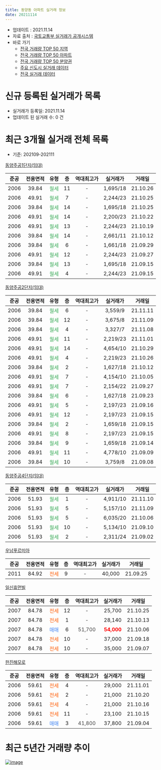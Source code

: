 ```yaml
---
title: 동양동 아파트 실거래 정보
date: 20211114
---
```


* 업데이트 : 2021.11.14
* 자료 출처 : [국토교통부 실거래가 공개시스템](http://rt.molit.go.kr)
* 바로 가기
    * [전국 거래량 TOP 50 지역](https://apt-info.github.io/apt-trade-info/tr)
    * [전국 거래량 TOP 50 아파트](https://apt-info.github.io/apt-trade-info/ta)
    * [전국 거래량 TOP 50 분양권](https://apt-info.github.io/apt-trade-info/tb)
    * [주요 신도시 실거래 데이터](https://apt-info.github.io/apt-trade-info/newtown)
    * [전국 실거래 데이터](https://apt-info.github.io/apt-trade-info/all)



<script async src="https://pagead2.googlesyndication.com/pagead/js/adsbygoogle.js"></script>
<!-- 기본광고 -->
<ins class="adsbygoogle"
     style="display:block"
     data-ad-client="ca-pub-1142216861245946"
     data-ad-slot="4805727019"
     data-ad-format="auto"
     data-full-width-responsive="true"></ins>
<script>
     (adsbygoogle = window.adsbygoogle || []).push({});
</script>


# 신규 등록된 실거래가 목록

* 실거래가 등록일: 2021.11.14
* 업데이트 된 실거래 수: 0 건




<script async src="https://pagead2.googlesyndication.com/pagead/js/adsbygoogle.js"></script>
<!-- 기본광고 -->
<ins class="adsbygoogle"
     style="display:block"
     data-ad-client="ca-pub-1142216861245946"
     data-ad-slot="4805727019"
     data-ad-format="auto"
     data-full-width-responsive="true"></ins>
<script>
     (adsbygoogle = window.adsbygoogle || []).push({});
</script>


# 최근 3개월 실거래 전체 목록
* 기준: 202109-202111


[동양주공1단지(임대)](https://search.naver.com/search.naver?query=%EB%8F%99%EC%96%91%EC%A3%BC%EA%B3%B51%EB%8B%A8%EC%A7%80%28%EC%9E%84%EB%8C%80%29)

|준공|전용면적|유형|층|역대최고가|실거래가|거래일|
|:---:|:---:|:---:|:---:|:---:|:---:|:---:|
|2006|39.84|<span style="color:#34A853">월세</span>|11|<span style="color:#444444">-</span>|1,695/18|21.10.26|
|2006|49.91|<span style="color:#34A853">월세</span>|7|<span style="color:#444444">-</span>|2,244/23|21.10.25|
|2006|39.84|<span style="color:#34A853">월세</span>|14|<span style="color:#444444">-</span>|1,695/18|21.10.25|
|2006|49.91|<span style="color:#34A853">월세</span>|14|<span style="color:#444444">-</span>|2,200/23|21.10.22|
|2006|49.91|<span style="color:#34A853">월세</span>|13|<span style="color:#444444">-</span>|2,244/23|21.10.19|
|2006|39.84|<span style="color:#34A853">월세</span>|14|<span style="color:#444444">-</span>|2,661/11|21.10.12|
|2006|39.84|<span style="color:#34A853">월세</span>|6|<span style="color:#444444">-</span>|1,661/18|21.09.29|
|2006|49.91|<span style="color:#34A853">월세</span>|12|<span style="color:#444444">-</span>|2,244/23|21.09.27|
|2006|39.84|<span style="color:#34A853">월세</span>|13|<span style="color:#444444">-</span>|1,695/18|21.09.15|
|2006|49.91|<span style="color:#34A853">월세</span>|4|<span style="color:#444444">-</span>|2,244/23|21.09.15|

[동양주공2단지(임대)](https://search.naver.com/search.naver?query=%EB%8F%99%EC%96%91%EC%A3%BC%EA%B3%B52%EB%8B%A8%EC%A7%80%28%EC%9E%84%EB%8C%80%29)

|준공|전용면적|유형|층|역대최고가|실거래가|거래일|
|:---:|:---:|:---:|:---:|:---:|:---:|:---:|
|2006|39.84|<span style="color:#34A853">월세</span>|6|<span style="color:#444444">-</span>|3,559/9|21.11.11|
|2006|39.84|<span style="color:#34A853">월세</span>|12|<span style="color:#444444">-</span>|3,675/8|21.11.09|
|2006|39.84|<span style="color:#34A853">월세</span>|4|<span style="color:#444444">-</span>|3,327/7|21.11.08|
|2006|49.91|<span style="color:#34A853">월세</span>|11|<span style="color:#444444">-</span>|2,219/23|21.11.01|
|2006|49.91|<span style="color:#34A853">월세</span>|14|<span style="color:#444444">-</span>|4,654/10|21.10.29|
|2006|49.91|<span style="color:#34A853">월세</span>|4|<span style="color:#444444">-</span>|2,219/23|21.10.26|
|2006|39.84|<span style="color:#34A853">월세</span>|2|<span style="color:#444444">-</span>|1,627/18|21.10.12|
|2006|49.91|<span style="color:#34A853">월세</span>|7|<span style="color:#444444">-</span>|4,154/10|21.10.05|
|2006|49.91|<span style="color:#34A853">월세</span>|7|<span style="color:#444444">-</span>|2,154/22|21.09.27|
|2006|39.84|<span style="color:#34A853">월세</span>|6|<span style="color:#444444">-</span>|1,627/18|21.09.23|
|2006|49.91|<span style="color:#34A853">월세</span>|5|<span style="color:#444444">-</span>|2,197/23|21.09.16|
|2006|49.91|<span style="color:#34A853">월세</span>|12|<span style="color:#444444">-</span>|2,197/23|21.09.15|
|2006|39.84|<span style="color:#34A853">월세</span>|2|<span style="color:#444444">-</span>|1,659/18|21.09.15|
|2006|49.91|<span style="color:#34A853">월세</span>|8|<span style="color:#444444">-</span>|2,197/23|21.09.15|
|2006|39.84|<span style="color:#34A853">월세</span>|9|<span style="color:#444444">-</span>|1,659/18|21.09.14|
|2006|49.91|<span style="color:#34A853">월세</span>|11|<span style="color:#444444">-</span>|4,778/10|21.09.09|
|2006|39.84|<span style="color:#34A853">월세</span>|10|<span style="color:#444444">-</span>|3,759/8|21.09.08|

[동양주공4단지(임대)](https://search.naver.com/search.naver?query=%EB%8F%99%EC%96%91%EC%A3%BC%EA%B3%B54%EB%8B%A8%EC%A7%80%28%EC%9E%84%EB%8C%80%29)

|준공|전용면적|유형|층|역대최고가|실거래가|거래일|
|:---:|:---:|:---:|:---:|:---:|:---:|:---:|
|2006|51.93|<span style="color:#34A853">월세</span>|1|<span style="color:#444444">-</span>|4,911/10|21.11.10|
|2006|51.93|<span style="color:#34A853">월세</span>|5|<span style="color:#444444">-</span>|5,157/10|21.11.09|
|2006|51.93|<span style="color:#34A853">월세</span>|5|<span style="color:#444444">-</span>|6,035/20|21.10.06|
|2006|51.93|<span style="color:#34A853">월세</span>|10|<span style="color:#444444">-</span>|5,134/10|21.09.10|
|2006|51.93|<span style="color:#34A853">월세</span>|2|<span style="color:#444444">-</span>|2,311/24|21.09.02|

[우남푸르미아](https://search.naver.com/search.naver?query=%EC%9A%B0%EB%82%A8%ED%91%B8%EB%A5%B4%EB%AF%B8%EC%95%84)

|준공|전용면적|유형|층|역대최고가|실거래가|거래일|
|:---:|:---:|:---:|:---:|:---:|:---:|:---:|
|2011|84.92|<span style="color:#FF5A00">전세</span>|9|<span style="color:#444444">-</span>|40,000|21.09.25|

[일신휴먼빌](https://search.naver.com/search.naver?query=%EC%9D%BC%EC%8B%A0%ED%9C%B4%EB%A8%BC%EB%B9%8C)

|준공|전용면적|유형|층|역대최고가|실거래가|거래일|
|:---:|:---:|:---:|:---:|:---:|:---:|:---:|
|2007|84.78|<span style="color:#FF5A00">전세</span>|12|<span style="color:#444444">-</span>|25,700|21.10.25|
|2007|84.78|<span style="color:#FF5A00">전세</span>|1|<span style="color:#444444">-</span>|28,140|21.10.13|
|2007|84.78|<span style="color:#4285F3">매매</span>|6|<span style="color:#444444">51,700</span>|<b><span style="color:#FF0000">54,000</span></b>|21.10.06|
|2007|84.78|<span style="color:#FF5A00">전세</span>|10|<span style="color:#444444">-</span>|37,000|21.09.18|
|2007|84.78|<span style="color:#FF5A00">전세</span>|10|<span style="color:#444444">-</span>|35,000|21.09.07|

[한진해모로](https://search.naver.com/search.naver?query=%ED%95%9C%EC%A7%84%ED%95%B4%EB%AA%A8%EB%A1%9C)

|준공|전용면적|유형|층|역대최고가|실거래가|거래일|
|:---:|:---:|:---:|:---:|:---:|:---:|:---:|
|2006|59.61|<span style="color:#FF5A00">전세</span>|4|<span style="color:#444444">-</span>|29,000|21.11.01|
|2006|59.61|<span style="color:#FF5A00">전세</span>|2|<span style="color:#444444">-</span>|21,000|21.10.20|
|2006|59.61|<span style="color:#FF5A00">전세</span>|4|<span style="color:#444444">-</span>|21,000|21.10.16|
|2006|59.61|<span style="color:#FF5A00">전세</span>|11|<span style="color:#444444">-</span>|23,100|21.10.15|
|2006|59.61|<span style="color:#4285F3">매매</span>|3|<span style="color:#444444">41,800</span>|37,800|21.09.04|



<script async src="https://pagead2.googlesyndication.com/pagead/js/adsbygoogle.js"></script>
<!-- 기본광고 -->
<ins class="adsbygoogle"
     style="display:block"
     data-ad-client="ca-pub-1142216861245946"
     data-ad-slot="4805727019"
     data-ad-format="auto"
     data-full-width-responsive="true"></ins>
<script>
     (adsbygoogle = window.adsbygoogle || []).push({});
</script>


# 최근 5년간 거래량 추이


<div style="width:100%;">
    <canvas id="deal_progress" height="200"></canvas>
</div>

<script>
new Chart(document.getElementById("deal_progress"), {
    type: 'line',
    data: {
        labels: ['16.01','16.02','16.03','16.04','16.05','16.06','16.07','16.08','16.09','16.10','16.11','16.12','17.01','17.02','17.03','17.04','17.05','17.06','17.07','17.08','17.09','17.10','17.11','17.12','18.01','18.02','18.03','18.04','18.05','18.06','18.07','18.08','18.09','18.10','18.11','18.12','19.01','19.02','19.03','19.04','19.05','19.06','19.07','19.08','19.09','19.10','19.11','19.12','20.01','20.02','20.03','20.04','20.05','20.06','20.07','20.08','20.09','20.10','20.11','20.12','21.01','21.02','21.03','21.04','21.05','21.06','21.07','21.08','21.09','21.10','21.11'],
        datasets: [{
            label: '매매/분양권',
            data: [2,6,16,8,10,12,6,9,11,11,11,5,2,5,2,10,10,11,8,5,6,4,4,6,6,6,7,5,3,3,5,6,6,10,8,10,3,2,2,1,3,4,11,3,5,5,3,3,4,6,3,6,4,8,7,5,2,6,14,11,15,10,4,2,1,6,4,4,1,1,0],
            borderColor: "rgba(66, 133, 243, 1)",
            backgroundColor: "rgba(66, 133, 243, 0.05)",
            borderWidth: 1,
            pointRadius: 0,
            fill: false,
            lineTension: 0
        },{
            label: '전/월세',
            data: [7,4,15,11,4,10,18,9,11,9,22,4,11,12,15,19,7,4,8,14,7,12,9,1,12,8,12,10,6,11,18,8,16,16,12,11,9,17,15,11,9,9,9,15,12,9,11,13,20,12,10,10,23,26,30,16,14,21,30,20,23,21,17,29,19,29,17,24,18,16,7],
            borderColor: "rgba(255, 90, 0, 1)",
            backgroundColor: "rgba(255, 90, 0, 0.05)",
            borderWidth: 1,
            pointRadius: 0,
            fill: false,
            lineTension: 0
        },{
            label: '합계',
            data: [9,10,31,19,14,22,24,18,22,20,33,9,13,17,17,29,17,15,16,19,13,16,13,7,18,14,19,15,9,14,23,14,22,26,20,21,12,19,17,12,12,13,20,18,17,14,14,16,24,18,13,16,27,34,37,21,16,27,44,31,38,31,21,31,20,35,21,28,19,17,7],
            borderColor: "rgba(0, 0, 0, 1)",
            backgroundColor: "rgba(0, 0, 0, 0.03)",
            borderWidth: 0.1,
            pointRadius: 0,
            fill: true,
            lineTension: 0
        }
        ]
    },
    options: {
        responsive: true,
        title: {
            display: false
        },
        tooltips: {
            mode: 'index',
            intersect: false
        },
        hover: {
            mode: 'nearest',
            intersect: true
        },
        scales: {
            xAxes: [{
                display: true,
                scaleLabel: {
                    display: true,
                    labelString: '년/월'
                }
            }],
            yAxes: [{
                display: true,
                ticks: {
                    suggestedMin: 0,
                },
                scaleLabel: {
                    display: true,
                    labelString: '실거래 수'
                }
            }]
        }
    }
});

</script>


[![image](https://apt-info.github.io/images/2020-01-03-apt-trade-info/1024x500.png)](https://play.google.com/store/apps/details?id=com.aptinfo.apttradeinfo)

